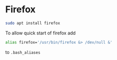 # Firefox

```sh
sudo apt install firefox
```

To allow quick start of firefox add

```sh
alias firefox='/usr/bin/firefox &> /dev/null &'
```

to `.bash_aliases`
